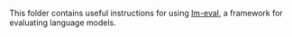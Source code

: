 This folder contains useful instructions for using [lm-eval](https://github.com/EleutherAI/lm-evaluation-harness), a framework for evaluating language models.